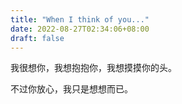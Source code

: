 ```yaml
---
title: "When I think of you..."
date: 2022-08-27T02:34:06+08:00
draft: false
---
```


我很想你，我想抱抱你，我想摸摸你的头。

不过你放心，我只是想想而已。
